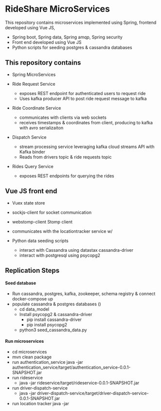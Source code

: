 # RideShare MicroServices #
This repository contains microservices implemented using Spring, frontend developed using Vue JS, 
* Spring boot, Spring data, Spring amqp, Spring security
* Front end developed using Vue JS
* Python scripts for seeding postgres & cassandra databases


## This repository contains ##
* Spring MicroServices

* Ride Request Service
    * exposes REST endpoint for authenticated users to request ride
    * Uses kafka producer API to post ride request message to kafka
* Ride Coordinate Service
    * communicates with clients via web sockets 
    * receives timestamps & coordinates from client, producing to kafka with avro serializaiton
* Dispatch Service
    * stream processing service leveraging kafka cloud streams API with Kafka binder
    * Reads from drivers topic & ride requests topic
* Rides Query Service
    * exposes REST endpoints for querying the rides


## Vue JS front end ##
  * Vuex state store
  * sockjs-client for socket communication
  * webstomp-client Stomp client
  * communicates with the locationtracker service w/ 

* Python data seeding scripts
    * interact with Cassandra using datastax cassandra-driver
    * interact with postgresql using psycopg2
    
   
## Replication Steps  ##
#### Seed database ####
* Run cassandra, postgres, kafka, zookeeper, schema registry & connect
    docker-compose up 
* populate cassandra & postgres databases ()
    * cd data_model
    * Install psycopg2 & cassandra-driver
        * pip install cassandra-driver
        * pip install psycopg2
    * python3 seed_cassandra_data.py


#### Run microservices #####
* cd microservices
* mvn clean package
* run authentication_service
    java -jar authentication_service/target/authentication_service-0.0.1-SNAPSHOT.jar
* run rideservice
    * java -jar rideservice/target/rideservice-0.0.1-SNAPSHOT.jar
* run driver-dispatch-service
    * java -jar driver-dispatch-service/target/driver-dispatch-service-0.0.1-SNAPSHOT.jar
* run location tracker
   java -jar 

